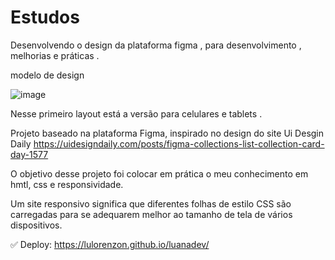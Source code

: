 # Estudos

Desenvolvendo o design da plataforma figma , para desenvolvimento , melhorias e práticas .
 
 modelo de design
 
 ![image](https://user-images.githubusercontent.com/103546259/217844342-cb5909c6-a609-4b7b-862e-84e1238ca136.png)

Nesse primeiro layout está a versão para celulares e tablets .
 

Projeto baseado na plataforma Figma, inspirado no design do site Ui Desgin Daily
https://uidesigndaily.com/posts/figma-collections-list-collection-card-day-1577



O objetivo desse projeto foi colocar em prática o meu conhecimento em hmtl, css e responsividade.



Um site responsivo significa que diferentes folhas de estilo CSS são carregadas para se adequarem melhor ao tamanho de tela de vários dispositivos. 



✅ Deploy: https://lulorenzon.github.io/luanadev/
